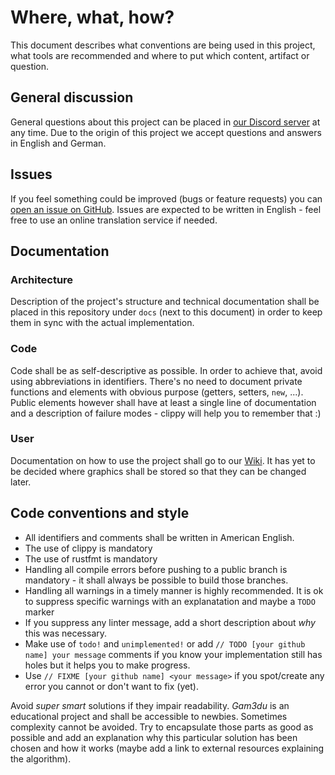 # Where, what, how?

This document describes what conventions are being used in this project, what tools are recommended and where to put which content, artifact or question.

## General discussion

General questions about this project can be placed in [our Discord server](https://discord.gg/fVDpb9wsHy) at any time. Due to the origin of this project we accept questions and answers in English and German.

## Issues

If you feel something could be improved (bugs or feature requests) you can [open an issue on GitHub](https://github.com/gam3du/gam3du/issues). Issues are expected to be written in English - feel free to use an online translation service if needed.

## Documentation

### Architecture

Description of the project's structure and technical documentation shall be placed in this repository under `docs` (next to this document) in order to keep them in sync with the actual implementation.

### Code

Code shall be as self-descriptive as possible. In order to achieve that, avoid using abbreviations in identifiers. There's no need to document private functions and elements with obvious purpose (getters, setters, `new`, ...). Public elements however shall have at least a single line of documentation and a description of failure modes - clippy will help you to remember that :)

### User

Documentation on how to use the project shall go to our [Wiki](https://github.com/gam3du/gam3du/wiki). It has yet to be decided where graphics shall be stored so that they can be changed later.

## Code conventions and style

- All identifiers and comments shall be written in American English.
- The use of clippy is mandatory
- The use of rustfmt is mandatory
- Handling all compile errors before pushing to a public branch is mandatory - it shall always be possible to build those branches.
- Handling all warnings in a timely manner is highly recommended. It is ok to suppress specific warnings with an explanatation and maybe a `TODO` marker
- If you suppress any linter message, add a short description about _why_ this was necessary.
- Make use of `todo!` and `unimplemented!` or add `// TODO [your github name] your message` comments if you know your implementation still has holes but it helps you to make progress.
- Use `// FIXME [your github name] <your message>` if you spot/create any error you cannot or don't want to fix (yet).

Avoid _super smart_ solutions if they impair readability. _Gam3du_ is an educational project and shall be accessible to newbies. Sometimes complexity cannot be avoided. Try to encapsulate those parts as good as possible and add an explanation why this particular solution has been chosen and how it works (maybe add a link to external resources explaining the algorithm).
